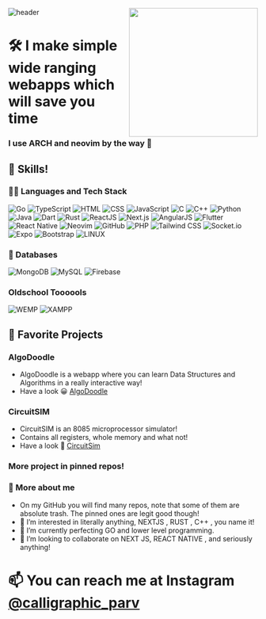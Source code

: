 ![header](https://capsule-render.vercel.app/api?type=Waving&color=11ccff&height=150&section=header&text=😃myself%20parv!&fontSize=90&fontColor=ffffff)
<img align="right" height="260px" src="https://i.redd.it/zfb2z53pgcp31.jpg" />

# 🛠 I make simple wide ranging webapps which will save you time
### I use ARCH and neovim by the way 💪
## 🚀 Skills!

### 🐱‍🏍 Languages and Tech Stack
![Go](https://img.shields.io/badge/Go-00add8?style=for-the-badge&logo=go&logoColor=white) 
![TypeScript](https://img.shields.io/badge/TypeScript-007acc?style=for-the-badge&logo=typescript&logoColor=white) 
![HTML](https://img.shields.io/badge/HTML-ff5722?style=for-the-badge&logo=html5&logoColor=white) 
![CSS](https://img.shields.io/badge/CSS-1572B6?style=for-the-badge&logo=css3&logoColor=white) 
![JavaScript](https://img.shields.io/badge/JavaScript-f7df1e?style=for-the-badge&logo=javascript&logoColor=black) 
![C](https://img.shields.io/badge/C-a8b400?style=for-the-badge&logo=c&logoColor=white) 
![C++](https://img.shields.io/badge/C++-00599c?style=for-the-badge&logo=c%2B%2B&logoColor=white) 
![Python](https://img.shields.io/badge/Python-3776ab?style=for-the-badge&logo=python&logoColor=white) 
![Java](https://img.shields.io/badge/Java-e34f26?style=for-the-badge&logo=openjdk&logoColor=white) 
![Dart](https://img.shields.io/badge/Dart-00b4ab?style=for-the-badge&logo=dart&logoColor=white) 
![Rust](https://img.shields.io/badge/Rust-000000?style=for-the-badge&logo=rust&logoColor=white) 
![ReactJS](https://img.shields.io/badge/ReactJS-61dafb?style=for-the-badge&logo=react&logoColor=black) 
![Next.js](https://img.shields.io/badge/Next.js-000000?style=for-the-badge&logo=next.js&logoColor=white) 
![AngularJS](https://img.shields.io/badge/AngularJS-e23237?style=for-the-badge&logo=angularjs&logoColor=white) 
![Flutter](https://img.shields.io/badge/Flutter-02569b?style=for-the-badge&logo=flutter&logoColor=white) 
![React Native](https://img.shields.io/badge/React_Native-61dafb?style=for-the-badge&logo=react-native&logoColor=black) 
![Neovim](https://img.shields.io/badge/Neovim-57a143?style=for-the-badge&logo=nvim&logoColor=white) 
![GitHub](https://img.shields.io/badge/GitHub-181717?style=for-the-badge&logo=github&logoColor=white) 
![PHP](https://img.shields.io/badge/PHP-777BB4?style=for-the-badge&logo=php&logoColor=white) 
![Tailwind CSS](https://img.shields.io/badge/Tailwind%20CSS-38B2AC?style=for-the-badge&logo=tailwindcss&logoColor=white) 
![Socket.io](https://img.shields.io/badge/Socket.io-010101?style=for-the-badge&logo=socketdotio&logoColor=white) 
![Expo](https://img.shields.io/badge/Expo-1B1F23?style=for-the-badge&logo=expo&logoColor=white) 
![Bootstrap](https://img.shields.io/badge/Bootstrap-563D7C?style=for-the-badge&logo=bootstrap&logoColor=white)
![LINUX](https://img.shields.io/badge/Linux-FCC624?style=for-the-badge&logo=linux&logoColor=black)
### 💾 Databases
![MongoDB](https://img.shields.io/badge/MongoDB-47A248?style=for-the-badge&logo=mongodb&logoColor=white) 
![MySQL](https://img.shields.io/badge/MySQL-00758f?style=for-the-badge&logo=mysql&logoColor=white) 
![Firebase](https://img.shields.io/badge/Firebase-ffca28?style=for-the-badge&logo=firebase&logoColor=black)
### Oldschool Toooools
![WEMP](https://img.shields.io/badge/WEMP-FF0000?style=for-the-badge&logo=apache&logoColor=white) 
![XAMPP](https://img.shields.io/badge/XAMPP-FC7D00?style=for-the-badge&logo=xampp&logoColor=white)
## 🤍 Favorite Projects

### AlgoDoodle
- AlgoDoodle is a webapp where you can learn Data Structures and Algorithms in a really interactive way!
- Have a look 😀 [AlgoDoodle](https://algodoodle.vercel.app/)
### CircuitSIM
- CircuitSIM is an 8085 microprocessor simulator!
- Contains all registers, whole memory and what not!
- Have a look 💭 [CircuitSim](https://circuit-sim.vercel.app/)
### More project in pinned repos!
### 🤧 More about me

- On my GitHub you will find many repos, note that some of them are absolute trash. The pinned ones are legit good though!
- 👀 I’m interested in literally anything, NEXTJS , RUST , C++ , you name it!
- 🌱 I’m currently perfecting GO and lower level programming. 
- 💞️ I’m looking to collaborate on NEXT JS, REACT NATIVE , and seriously anything!
# 📫 You can reach me at Instagram [@calligraphic_parv](https://www.instagram.com/calligraphic_parv)

